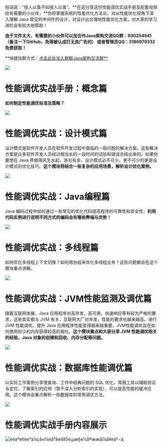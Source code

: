 俗话说：“授人以鱼不如授人以渔”。**在这分享这份性能调优实战手册及配套视频给有需要的小伙伴，**你将掌握系统的性能优化方法论，对从性能优化视角下深入理解 Java 常见的中间件的设计，对设计出合理地性能优化方案，对大家的学习进阶会有较大地帮助！

**由于文件太大，有需要的小伙伴可以加合作Java架构交流QQ群：930254941  （备注一下GitHub，免得被认成打无良广告的） 或者管理员QQ：3186979332 免费获取！**

**快捷加群方式：[点击此处加入群聊Java架构交流群**](https://jq.qq.com/?_wv=1027&k=Xu0ju5PW)

![](https://upload-images.jianshu.io/upload_images/11474088-f15f3310f6b7610f.png?imageMogr2/auto-orient/strip%7CimageView2/2/w/1240)

# 性能调优实战手册：概念篇

**如何制定性能调优标准及策略？**

![](https://p1-tt.byteimg.com/origin/pgc-image/d00b383c0a384c44b12151b1a87c29f0?from=pc)



# 性能调优实战：设计模式篇

设计模式是软件开发人员在软件开发过程中面临的一般问题的解决方案。这些解决方案是众多软件开发人员经过相当长的一段时间的试验和错误总结出来的。如果你要想在 Java 界做得风生水起，游刃有余，设计模式必不可少，更不可少的更是设计模式的优化技巧。**这个模块将结合一些复杂的应用场景，解析设计优化案例。**

![](https://p1-tt.byteimg.com/origin/pgc-image/a41d9787f9bd4ef0bf19a6fb5f8b7a86?from=pc)



# 性能调优实战：Java编程篇

Java 编码过程中如何通过一些常见的优化代码提高程序的可靠性和安全性，**利用代码实例进行说明不同方式的编码会有哪些弊端与优势！**

![](https://p1-tt.byteimg.com/origin/pgc-image/0402f10cdad84373834b54c48dd040ce?from=pc)



# 性能调优实战：多线程篇

如何优化多线程上下文切换？如何用协程来优化多线程业务？这些问题都会在这个模块重点讲解。

![](https://p3-tt.byteimg.com/origin/pgc-image/2ba679a28ffb472a90767b7b834049ff?from=pc)



# 性能调优实战：JVM性能监测及调优篇

随着互联网发展，Java 应用程序对高并发，高可用，快速响应等有较为严格的要求，这些其实都与 JVM 有关，互联网大厂对并发，性能的要求也越来越高。进行 JVM 性能调优，提升 Java 应用程序性能变得越来越重要，JVM性能调优旨在如何使用较少的内存获得较高的吞吐。**这个模块重点和大家分享 JVM 性能调优相关的经验，Java 对象的创建和回收、内存分配等问题。**

![](https://p3-tt.byteimg.com/origin/pgc-image/bfbdebf44d81406389c1fb8503d6c94c?from=pc)



# 性能调优实战：数据库性能调优篇

以实际工作案例分享慢查询、工作中经典问题的 SQL 优化，常用工具以辅助验证与定位，了解索引的应用（暂不深入分析索引的实现），可以提高性能的缓冲应用。这个模块会重点解析一些数据库的常用调优方法。

![](https://p6-tt.byteimg.com/origin/pgc-image/b3e1896062f34b71bfeed213aed8ccdb?from=pc)



# 性能调优实战手册内容展示

![èèäºé¢é­è°ä¼çå»ï¼é­å³åé485é¡µæ§è½å®ææåï¼å¥èäº¬ä¸](https://p3-tt.byteimg.com/origin/pgc-image/3cff0942461e4f27b36feee12b34be20?from=pc)


